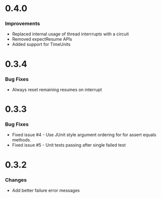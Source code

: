 # 0.4.0

### Improvements

* Replaced internal usage of thread interrrupts with a circuit
* Removed expectResume APIs
* Added support for TimeUnits

# 0.3.4

### Bug Fixes

* Always reset remaining resumes on interrupt

# 0.3.3

### Bug Fixes

* Fixed issue #4 - Use JUnit style argument ordering for for assert equals methods.
* Fixed issue #5 - Unit tests passing after single failed test

# 0.3.2

### Changes

* Add better failure error messages